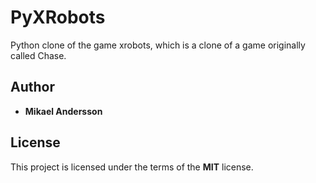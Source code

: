# PyXRobots

Python clone of the game xrobots, which is a clone of a game originally called Chase.

## Author

* **Mikael Andersson**

## License

This project is licensed under the terms of the **MIT** license.
